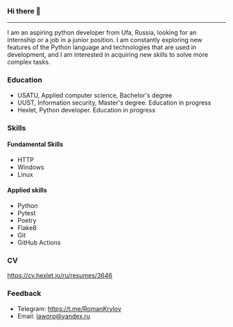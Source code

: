 ### Hi there 👋

***

I am an aspiring python developer from Ufa, Russia, looking for an internship or a job in a junior position. I am constantly exploring new features of the Python language and technologies that are used in development, and I am interested in acquiring new skills to solve more complex tasks.

### Education

- USATU, Applied computer science, Bachelor's degree
- UUST, Information security, Master's degree. Education in progress
- Hexlet, Python developer. Education in progress

### Skills

#### Fundamental Skills

- HTTP
- Windows
- Linux

#### Applied skills

- Python
- Pytest
- Poetry
- Flake8
- Git
- GitHub Actions

### CV

https://cv.hexlet.io/ru/resumes/3646

### Feedback

- Telegram: https://t.me/RomanKrylov
- Email: laworp@yandex.ru
